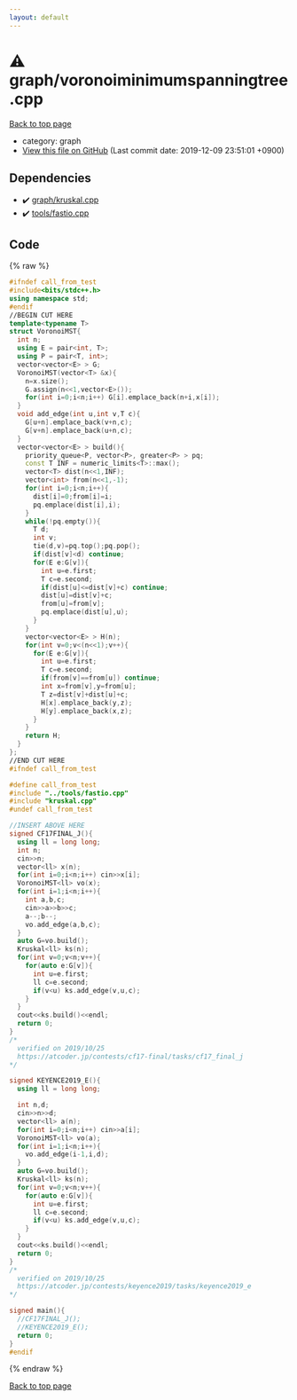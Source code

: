```yaml
---
layout: default
---
```


<!-- mathjax config similar to math.stackexchange -->
<script type="text/javascript" async
  src="https://cdnjs.cloudflare.com/ajax/libs/mathjax/2.7.5/MathJax.js?config=TeX-MML-AM_CHTML">
</script>
<script type="text/x-mathjax-config">
  MathJax.Hub.Config({
    TeX: { equationNumbers: { autoNumber: "AMS" }},
    tex2jax: {
      inlineMath: [ ['$','$'] ],
      processEscapes: true
    },
    "HTML-CSS": { matchFontHeight: false },
    displayAlign: "left",
    displayIndent: "2em"
  });
</script>

<script type="text/javascript" src="https://cdnjs.cloudflare.com/ajax/libs/jquery/3.4.1/jquery.min.js"></script>
<script src="https://cdn.jsdelivr.net/npm/jquery-balloon-js@1.1.2/jquery.balloon.min.js" integrity="sha256-ZEYs9VrgAeNuPvs15E39OsyOJaIkXEEt10fzxJ20+2I=" crossorigin="anonymous"></script>
<script type="text/javascript" src="../../assets/js/copy-button.js"></script>
<link rel="stylesheet" href="../../assets/css/copy-button.css" />


# :warning: graph/voronoiminimumspanningtree.cpp
<a href="../../index.html">Back to top page</a>

* category: graph
* <a href="{{ site.github.repository_url }}/blob/master/graph/voronoiminimumspanningtree.cpp">View this file on GitHub</a> (Last commit date: 2019-12-09 23:51:01 +0900)




## Dependencies
* :heavy_check_mark: <a href="kruskal.cpp.html">graph/kruskal.cpp</a>
* :heavy_check_mark: <a href="../tools/fastio.cpp.html">tools/fastio.cpp</a>


## Code
{% raw %}
```cpp
#ifndef call_from_test
#include<bits/stdc++.h>
using namespace std;
#endif
//BEGIN CUT HERE
template<typename T>
struct VoronoiMST{
  int n;
  using E = pair<int, T>;
  using P = pair<T, int>;
  vector<vector<E> > G;
  VoronoiMST(vector<T> &x){
    n=x.size();
    G.assign(n<<1,vector<E>());
    for(int i=0;i<n;i++) G[i].emplace_back(n+i,x[i]);
  }
  void add_edge(int u,int v,T c){
    G[u+n].emplace_back(v+n,c);
    G[v+n].emplace_back(u+n,c);
  }
  vector<vector<E> > build(){
    priority_queue<P, vector<P>, greater<P> > pq;
    const T INF = numeric_limits<T>::max();
    vector<T> dist(n<<1,INF);
    vector<int> from(n<<1,-1);
    for(int i=0;i<n;i++){
      dist[i]=0;from[i]=i;
      pq.emplace(dist[i],i);
    }
    while(!pq.empty()){
      T d;
      int v;
      tie(d,v)=pq.top();pq.pop();
      if(dist[v]<d) continue;
      for(E e:G[v]){
        int u=e.first;
        T c=e.second;
        if(dist[u]<=dist[v]+c) continue;
        dist[u]=dist[v]+c;
        from[u]=from[v];
        pq.emplace(dist[u],u);
      }
    }
    vector<vector<E> > H(n);
    for(int v=0;v<(n<<1);v++){
      for(E e:G[v]){
        int u=e.first;
        T c=e.second;
        if(from[v]==from[u]) continue;
        int x=from[v],y=from[u];
        T z=dist[v]+dist[u]+c;
        H[x].emplace_back(y,z);
        H[y].emplace_back(x,z);
      }
    }
    return H;
  }
};
//END CUT HERE
#ifndef call_from_test

#define call_from_test
#include "../tools/fastio.cpp"
#include "kruskal.cpp"
#undef call_from_test

//INSERT ABOVE HERE
signed CF17FINAL_J(){
  using ll = long long;
  int n;
  cin>>n;
  vector<ll> x(n);
  for(int i=0;i<n;i++) cin>>x[i];
  VoronoiMST<ll> vo(x);
  for(int i=1;i<n;i++){
    int a,b,c;
    cin>>a>>b>>c;
    a--;b--;
    vo.add_edge(a,b,c);
  }
  auto G=vo.build();
  Kruskal<ll> ks(n);
  for(int v=0;v<n;v++){
    for(auto e:G[v]){
      int u=e.first;
      ll c=e.second;
      if(v<u) ks.add_edge(v,u,c);
    }
  }
  cout<<ks.build()<<endl;
  return 0;
}
/*
  verified on 2019/10/25
  https://atcoder.jp/contests/cf17-final/tasks/cf17_final_j
*/

signed KEYENCE2019_E(){
  using ll = long long;

  int n,d;
  cin>>n>>d;
  vector<ll> a(n);
  for(int i=0;i<n;i++) cin>>a[i];
  VoronoiMST<ll> vo(a);
  for(int i=1;i<n;i++){
    vo.add_edge(i-1,i,d);
  }
  auto G=vo.build();
  Kruskal<ll> ks(n);
  for(int v=0;v<n;v++){
    for(auto e:G[v]){
      int u=e.first;
      ll c=e.second;
      if(v<u) ks.add_edge(v,u,c);
    }
  }
  cout<<ks.build()<<endl;
  return 0;
}
/*
  verified on 2019/10/25
  https://atcoder.jp/contests/keyence2019/tasks/keyence2019_e
*/

signed main(){
  //CF17FINAL_J();
  //KEYENCE2019_E();
  return 0;
}
#endif

```
{% endraw %}

<a href="../../index.html">Back to top page</a>


